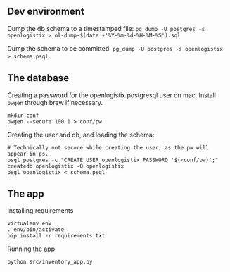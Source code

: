 Dev environment
---

Dump the db schema to a timestamped file: `pg_dump -U postgres -s openlogistix > ol-dump-$(date +'%Y-%m-%d-%H-%M-%S').sql`

Dump the schema to be committed: `pg_dump -U postgres -s openlogistix > schema.psql`.

The database
---

Creating a password for the openlogistix postgresql user on mac. Install `pwgen` through brew if necessary.

```
mkdir conf
pwgen --secure 100 1 > conf/pw
```

Creating the user and db, and loading the schema:

```
# Technically not secure while creating the user, as the pw will appear in ps.
psql postgres -c "CREATE USER openlogistix PASSWORD '$(<conf/pw)';"
createdb openlogistix -O openlogistix
psql openlogistix < schema.psql
```

The app
---

Installing requirements

```
virtualenv env
. env/bin/activate
pip install -r requirements.txt
```

Running the app

```
python src/inventory_app.py
```
